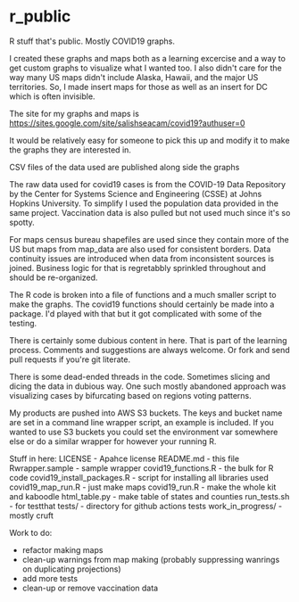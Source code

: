 # r_public
R stuff that's public.  Mostly COVID19 graphs.  

I created these graphs and maps both as a learning excercise and a way to get custom
graphs to visualize what I wanted too.  I also didn't care for the way many US maps 
didn't include Alaska, Hawaii, and the major US territories.  So, I made insert maps
for those as well as an insert for DC which is often invisible.  

The site for my graphs and maps is
https://sites.google.com/site/salishseacam/covid19?authuser=0

It would be relatively easy for someone to pick this up and modify it to make the 
graphs they are interested in.

CSV files of the data used are published along side the graphs

The raw data used for covid19 cases is from the COVID-19 Data Repository by
the Center for Systems Science and Engineering (CSSE) at Johns Hopkins
University.  To simplify I used the population data provided in the same
project.  Vaccination data is also pulled but not used much since it's so
spotty.

For maps census bureau shapefiles are used since they contain more of the US
but maps from map_data are also used for consistent borders.  Data continuity
issues are introduced when data from inconsistent sources is joined.  Business
logic for that is regretabbly sprinkled throughout and should be re-organized.

The R code is broken into a file of functions and a much smaller script to make the 
graphs.  The covid19 functions should certainly be made into a package.  I'd played with 
that but it got complicated with some of the testing.  

There is certainly some dubious content in here.  That is part of the learning 
process.  Comments and suggestions are always welcome.  Or fork and send pull 
requests if you're git literate.  

There is some dead-ended threads in the code.  Sometimes slicing and dicing
the data in dubious way.  One such mostly abandoned approach was visualizing
cases by bifurcating based on regions voting patterns.  

My products are pushed into AWS S3 buckets.  The keys and bucket name are set in a 
command line wrapper script, an example is included.  If you wanted to use S3 
buckets you could 
set the environment var somewhere else or do a similar wrapper for however your 
running R.  

Stuff in here:
LICENSE - Apahce license
README.md - this file
Rwrapper.sample - sample wrapper 
covid19_functions.R - the bulk for R code
covid19_install_packages.R - script for installing all libraries used
covid19_map_run.R - just make maps
covid19_run.R - make the whole kit and kaboodle
html_table.py - make table of states and counties
run_tests.sh - for testthat
tests/ - directory for github actions tests
work_in_progress/ - mostly cruft

Work to do:
- refactor making maps
- clean-up warnings from map making (probably suppressing wanrings on
duplicating projections)
- add more tests
- clean-up or remove vaccination data
